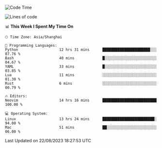 <!--START_SECTION:waka-->
![Code Time](http://img.shields.io/badge/Code%20Time-1%2C527%20hrs%2046%20mins-blue)

![Lines of code](https://img.shields.io/badge/From%20Hello%20World%20I%27ve%20Written-286.5%20thousand%20lines%20of%20code-blue)

📊 **This Week I Spent My Time On** 

```text
🕑︎ Time Zone: Asia/Shanghai

💬 Programming Languages: 
Python                   12 hrs 31 mins      ██████████████████████░░░   87.76 % 
Bash                     40 mins             █░░░░░░░░░░░░░░░░░░░░░░░░   04.67 % 
YAML                     33 mins             █░░░░░░░░░░░░░░░░░░░░░░░░   03.85 % 
Lua                      11 mins             ░░░░░░░░░░░░░░░░░░░░░░░░░   01.30 % 
Rust                     6 mins              ░░░░░░░░░░░░░░░░░░░░░░░░░   00.79 % 

🔥 Editors: 
Neovim                   14 hrs 16 mins      █████████████████████████   100.00 % 

💻 Operating System: 
Linux                    13 hrs 24 mins      ████████████████████████░   94.00 % 
Mac                      51 mins             ██░░░░░░░░░░░░░░░░░░░░░░░   06.00 % 
```


 Last Updated on 22/08/2023 18:27:53 UTC
<!--END_SECTION:waka-->
